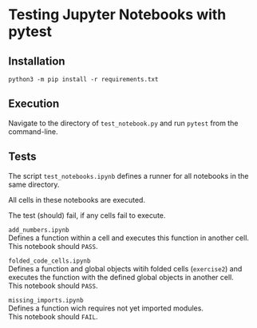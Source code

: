 # Testing Jupyter Notebooks with pytest

## Installation

`python3 -m pip install -r requirements.txt`

## Execution

Navigate to the directory of `test_notebook.py` and run `pytest` from the command-line.



## Tests

The script `test_notebooks.ipynb` defines a runner for all notebooks in the same directory.

All cells in these notebooks are executed.

The test (should) fail, if any cells fail to execute.

`add_numbers.ipynb`  
Defines a function within a cell and executes this function in another cell.  
This notebook should `PASS`.

`folded_code_cells.ipynb`  
Defines a function and global objects witih folded cells (`exercise2`) and executes the function with the defined global objects in another cell.  
This notebook should `PASS`.

`missing_imports.ipynb`  
Defines a function wich requires not yet imported modules.  
This notebook should `FAIL`.


